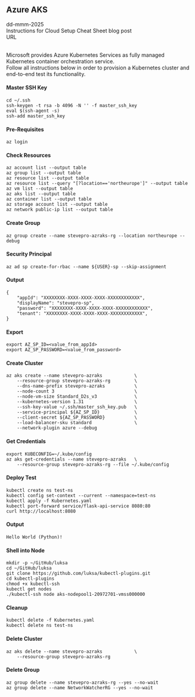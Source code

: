 ## Azure AKS
dd-mmm-2025
<br />
Instructions for Cloud Setup Cheat Sheet blog post
<br />URL
<br /><br />

Microsoft provides Azure Kubernetes Services as fully managed Kubernetes container orchestration service.
<br />
Follow all instructions below in order to provision a Kubernetes cluster and end-to-end test its functionality. 

#### Master SSH Key
```
cd ~/.ssh
ssh-keygen -t rsa -b 4096 -N '' -f master_ssh_key
eval $(ssh-agent -s)
ssh-add master_ssh_key
```

#### Pre-Requisites
```
az login
```

#### Check Resources
```
az account list --output table
az group list --output table
az resource list --output table
az resource list --query "[?location=='northeurope']" --output table
az vm list --output table
az aks list --output table
az container list --output table
az storage account list --output table
az network public-ip list --output table
```

#### Create Group
```
az group create --name stevepro-azraks-rg --location northeurope --debug
```

#### Security Principal
```
az ad sp create-for-rbac --name ${USER}-sp --skip-assignment
```

#### Output
```
{
    "appId": "XXXXXXXX-XXXX-XXXX-XXXX-XXXXXXXXXXXX",
    "displayName": "stevepro-sp",
    "password": "XXXXXXXX-XXXX-XXXX-XXXX-XXXXXXXXXXXX",
    "tenant": "XXXXXXXX-XXXX-XXXX-XXXX-XXXXXXXXXXXX",
}
```

#### Export
```
export AZ_SP_ID=<value_from_appId>
export AZ_SP_PASSWORD=<value_from_password>
```

#### Create Cluster
```
az aks create --name stevepro-azraks            \
    --resource-group stevepro-azraks-rg         \
    --dns-name-prefix stevepro-azraks           \
    --node-count 3                              \
    --node-vm-size Standard_D2s_v3              \
    --kubernetes-version 1.31                   \
    --ssh-key-value ~/.ssh/master_ssh_key.pub   \
    --service-principal ${AZ_SP_ID}             \
    --client-secret ${AZ_SP_PASSWORD}           \
    --load-balancer-sku standard                \
    --network-plugin azure --debug
```

#### Get Credentials
```
export KUBECONFIG=~/.kube/config
az aks get-credentials --name stevepro-azraks   \
	--resource-group stevepro-azraks-rg --file ~/.kube/config
```

#### Deploy Test
```
kubectl create ns test-ns
kubectl config set-context --current --namespace=test-ns
kubectl apply -f Kubernetes.yaml
kubectl port-forward service/flask-api-service 8080:80
curl http://localhost:8080
```

#### Output
```
Hello World (Python)!
```

#### Shell into Node
```
mkdir -p ~/GitHub/luksa
cd ~/GitHub/luksa
git clone https://github.com/luksa/kubectl-plugins.git
cd kubectl-plugins
chmod +x kubectl-ssh
kubectl get nodes
./kubectl-ssh node aks-nodepool1-20972701-vmss000000
```

#### Cleanup
```
kubectl delete -f Kubernetes.yaml
kubectl delete ns test-ns
```

#### Delete Cluster
```
az aks delete --name stevepro-azraks            \
    --resource-group stevepro-azraks-rg
```

#### Delete Group
```
az group delete --name stevepro-azraks-rg --yes --no-wait
az group delete --name NetworkWatcherRG --yes --no-wait
```